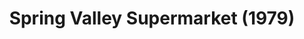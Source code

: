 ---
title: "Spring Valley Supermarket (1979)"
url: /nairobi/spring-valley-supermarket-1979/
shop: supermarket
---